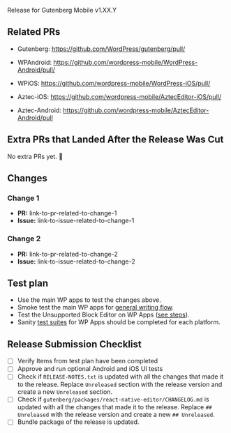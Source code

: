 Release for Gutenberg Mobile v1.XX.Y

## Related PRs

- Gutenberg: https://github.com/WordPress/gutenberg/pull/
- WPAndroid: https://github.com/wordpress-mobile/WordPress-Android/pull/
- WPiOS: https://github.com/wordpress-mobile/WordPress-iOS/pull/

- Aztec-iOS: https://github.com/wordpress-mobile/AztecEditor-iOS/pull/
- Aztec-Android: https://github.com/wordpress-mobile/AztecEditor-Android/pull

## Extra PRs that Landed After the Release Was Cut

No extra PRs yet. 🎉

## Changes

<!-- To determine the changes you can check the RELEASE-NOTES.txt and gutenberg/packages/react-native-editor/CHANGELOG.md files and cross check with the list of commits that are part of the PR -->

### Change 1
- **PR:** link-to-pr-related-to-change-1
- **Issue:** link-to-issue-related-to-change-1

### Change 2
- **PR:** link-to-pr-related-to-change-2
- **Issue:** link-to-issue-related-to-change-2

## Test plan

- Use the main WP apps to test the changes above.
- Smoke test the main WP apps for [general writing flow](https://github.com/wordpress-mobile/test-cases/tree/master/test-cases/gutenberg/writing-flow).
- Test the Unsupported Block Editor on WP Apps ([see steps](https://github.com/wordpress-mobile/test-cases/blob/trunk/test-cases/gutenberg/unsupported-block-editing.md#unsupported-block-editing---test-cases)).
- Sanity [test suites](https://github.com/wordpress-mobile/test-cases/blob/trunk/test-suites/gutenberg/sanity-test-suites.md) for WP Apps should be completed for each platform.

## Release Submission Checklist

- [ ] Verify Items from test plan have been completed
- [ ] Approve and run optional Android and iOS UI tests
- [ ] Check if `RELEASE-NOTES.txt` is updated with all the changes that made it to the release. Replace `Unreleased` section with the release version and create a new `Unreleased` section.
- [ ] Check if `gutenberg/packages/react-native-editor/CHANGELOG.md` is updated with all the changes that made it to the release. Replace `## Unreleased` with the release version and create a new `## Unreleased`.
- [ ] Bundle package of the release is updated.

